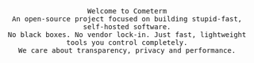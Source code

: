 <p align="center">
  <samp>
  Welcome to Cometerm<br>
  An open-source project focused on building stupid-fast, self-hosted software.<br>
  No black boxes. No vendor lock-in. Just fast, lightweight tools you control completely.<br>
  We care about transparency, privacy and performance.
  <br>
  </samp><br>
</p>
